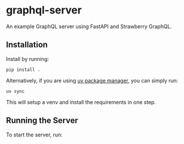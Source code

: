 # graphql-server
An example GraphQL server using FastAPI and Strawberry GraphQL.

## Installation
Install by running:
```
pip install .
```

Alternatively, if you are using [uv package manager](https://docs.astral.sh/uv/), you can simply run:
```
uv sync
```
This will setup a venv and install the requirements in one step.

## Running the Server
To start the server, run:
```

```